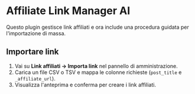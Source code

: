 # Affiliate Link Manager AI

Questo plugin gestisce link affiliati e ora include una procedura guidata per l'importazione di massa.

## Importare link
1. Vai su **Link affiliati → Importa link** nel pannello di amministrazione.
2. Carica un file CSV o TSV e mappa le colonne richieste (`post_title` e `_affiliate_url`).
3. Visualizza l'anteprima e conferma per creare i link affiliati.

